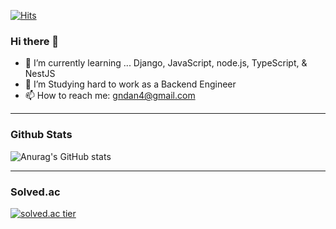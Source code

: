 [![Hits](https://hits.seeyoufarm.com/api/count/incr/badge.svg?url=https%3A%2F%2Fgithub.com%2Fgndan4&count_bg=%2300CDBB&title_bg=%230B0B0B&icon=nestjs.svg&icon_color=%23FB0D05&title=hits&edge_flat=false)](https://hits.seeyoufarm.com)

### Hi there 👋

- 🌱 I’m currently learning ... Django, JavaScript, node.js, TypeScript, & NestJS
- 📖 I’m Studying hard to work as a Backend Engineer
- 📫 How to reach me: gndan4@gmail.com

---

### Github Stats

![Anurag's GitHub stats](https://github-readme-stats.vercel.app/api?username=SeongjaePark&count_private=true)

---

### Solved.ac

[![solved.ac tier](http://mazassumnida.wtf/api/generate_badge?boj=gndan4)](https://solved.ac/gndan4)

